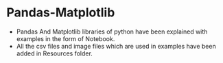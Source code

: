 # Pandas-Matplotlib
- Pandas And Matplotlib libraries of python have been explained with examples in the form of Notebook.
- All the csv files and image files which are used in examples have been added in Resources folder.
